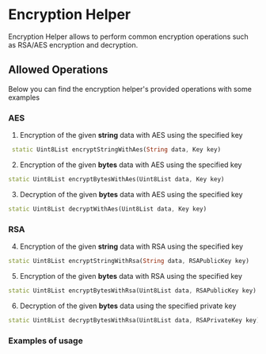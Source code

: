 # Encryption Helper
Encryption Helper allows to perform common encryption operations such as RSA/AES encryption and decryption.

## Allowed Operations
Below you can find the encryption helper's provided operations with some examples
### AES
1. Encryption of the given **string** data with AES using the specified key  
```dart
 static Uint8List encryptStringWithAes(String data, Key key)
```
2. Encryption of the given **bytes** data with AES using the specified key
```dart
static Uint8List encryptBytesWithAes(Uint8List data, Key key)
``` 
3. Decryption of the given **bytes** data with AES using the specified key
```dart
static Uint8List decryptWithAes(Uint8List data, Key key)
```

### RSA
4. Encryption of the given **string** data with RSA using the specified key
```dart
static Uint8List encryptStringWithRsa(String data, RSAPublicKey key) 
```
5. Encryption of the given **bytes** data with RSA using the specified key
```dart
static Uint8List encryptBytesWithRsa(Uint8List data, RSAPublicKey key)
```
6. Decryption of the given **bytes** data using the specified private key
```dart
static Uint8List decryptBytesWithRsa(Uint8List data, RSAPrivateKey key)
```

### Examples of usage
